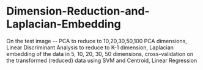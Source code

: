 # Dimension-Reduction-and-Laplacian-Embedding
On the test image -- PCA to reduce to 10,20,30,50,100 PCA dimensions, Linear Discriminant Analysis to reduce to K-1 dimension, Laplacian embedding of the data in 5, 10, 20, 30, 50 dimensions, cross-validation on the transformed (reduced) data using SVM and Centroid, Linear Regression
